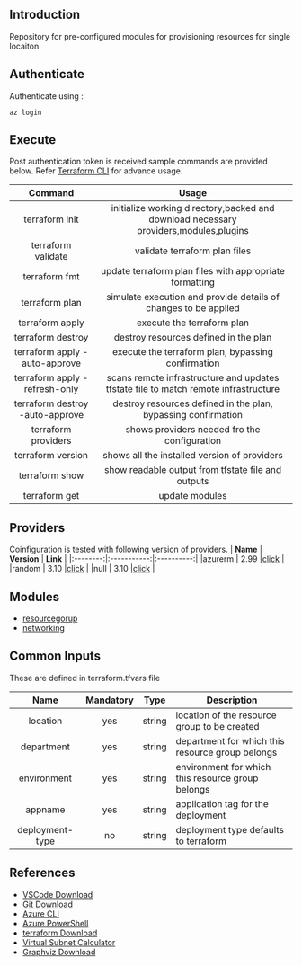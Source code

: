 ## Introduction
Repository for pre-configured modules for provisioning resources for single locaiton.
## Authenticate
Authenticate using : 
```
az login
```

## Execute
Post authentication token is received sample commands are provided below. Refer [Terraform CLI](https://www.terraform.io/cli) for advance usage.

|                 **Command**                |                                      **Usage**                                         |
|:------------------------------------------:|:--------------------------------------------------------------------------------------:|
| terraform init                             | initialize working directory,backed and download necessary providers,modules,plugins   |
| terraform validate                         | validate terraform plan files                                                          |
| terraform fmt                              | update terraform plan files with appropriate formatting                                |
| terraform plan                             | simulate execution and provide details of changes to be applied                        |
| terraform apply                            | execute the terraform plan                                                             |
| terraform destroy                          | destroy resources defined in the plan                                                  |
| terraform apply -auto-approve              | execute the terraform plan, bypassing confirmation                                     |
| terraform apply -refresh-only              | scans remote infrastructure and updates tfstate file to match remote infrastructure    |
| terraform destroy -auto-approve            | destroy resources defined in the plan, bypassing confirmation                          |
| terraform providers                        | shows providers needed fro the configuration                                           |
| terraform version                          | shows all the installed version of providers                                           |
| terraform show                             | show readable output from tfstate file and outputs                                     |
| terraform get                              | update modules                                                                         |
## Providers
Coinfiguration is tested with following version of providers.
| **Name** | **Version** | **Link** |
|:--------:|:-----------:|:----------:|
|azurerm   |   2.99      |[click](https://registry.terraform.io/providers/hashicorp/azurerm) |
|random    |   3.10      |[click](https://registry.terraform.io/providers/hashicorp/random)  |
|null      |   3.10      |[click](https://registry.terraform.io/providers/hashicorp/null)    |

## Modules
- [resourcegorup](https://github.com/tdtheautomator/terraform-azure-modules/tree/main/modules/resourcegroup)
- [networking](https://github.com/tdtheautomator/terraform-azure-modules/tree/main/modules/networking)

## Common Inputs
These are defined in terraform.tfvars file

| **Name**           | **Mandatory** | **Type**       |           **Description**                          |
|:--------:          |:-------------:|----------      |--------------------------------------------------  |
|location            |      yes      |  string        |location of the resource group to be created        |
|department          |      yes      |  string        |department for which this resource group belongs    |
|environment         |      yes      |  string        |environment for which this resource group belongs   |
|appname             |      yes      |  string        |application tag for the deployment                  |
|deployment-type     |      no       |  string        |deployment type defaults to terraform               |
## References
- [VSCode Download](https://code.visualstudio.com/download)
- [Git Download](https://git-scm.com/downloads)
- [Azure CLI](https://docs.microsoft.com/en-us/cli/azure/)
- [Azure PowerShell](https://docs.microsoft.com/en-us/powershell/azure/)
- [terraform Download](https://www.terraform.io/downloads)
- [Virtual Subnet Calculator](https://www.davidc.net/sites/default/subnets/subnets.html)
- [Graphviz Download](https://www.graphviz.org/download/)
